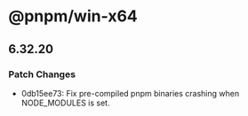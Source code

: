 # @pnpm/win-x64

## 6.32.20

### Patch Changes

- 0db15ee73: Fix pre-compiled pnpm binaries crashing when NODE_MODULES is set.
